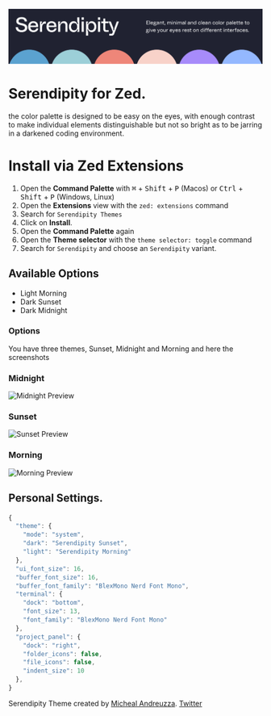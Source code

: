 ![Midnight](https://raw.githubusercontent.com/Serendipity-Theme/assets/main/githubHeader.png)

# Serendipity for Zed.
the color palette is designed to be easy on the eyes, with enough contrast to make individual elements distinguishable but not so bright as to be jarring in a darkened coding environment.

# Install via Zed Extensions

1. Open the **Command Palette** with <kbd>⌘</kbd> + <kbd>Shift</kbd> + <kbd>P</kbd> (Macos) or <kbd>Ctrl</kbd> + <kbd>Shift</kbd> + <kbd>P</kbd> (Windows, Linux)
2. Open the **Extensions** view with the `zed: extensions` command
3. Search for `Serendipity Themes`
4. Click on **Install**.
5. Open the **Command Palette** again
6. Open the **Theme selector** with the `theme selector: toggle` command
7. Search for `Serendipity` and choose an `Serendipity` variant.

## Available Options 
- Light Morning
- Dark Sunset
- Dark Midnight

### Options
You have three themes, Sunset, Midnight and Morning and here the screenshots

### Midnight
![Midnight Preview](https://raw.githubusercontent.com/meocoder31099/Serendipity-Theme-Zed/main/assets/previews/midnight.png?raw=true)

### Sunset
![Sunset Preview](https://raw.githubusercontent.com/meocoder31099/Serendipity-Theme-Zed/main/assets/previews/sunset.png?raw=true)

### Morning
![Morning Preview](https://raw.githubusercontent.com/meocoder31099/Serendipity-Theme-Zed/main/assets/previews/morning.png?raw=true)

## Personal Settings.

```js
{
  "theme": {
    "mode": "system",
    "dark": "Serendipity Sunset",
    "light": "Serendipity Morning"
  },
  "ui_font_size": 16,
  "buffer_font_size": 16,
  "buffer_font_family": "BlexMono Nerd Font Mono",
  "terminal": {
    "dock": "bottom",
    "font_size": 13,
    "font_family": "BlexMono Nerd Font Mono"
  },
  "project_panel": {
    "dock": "right",
    "folder_icons": false,
    "file_icons": false,
    "indent_size": 10
  },
}
```


Serendipity Theme created by [Micheal Andreuzza](https://github.com/michael-andreuzza).
[Twitter](https://twitter.com/Mike_Andreuzza)
